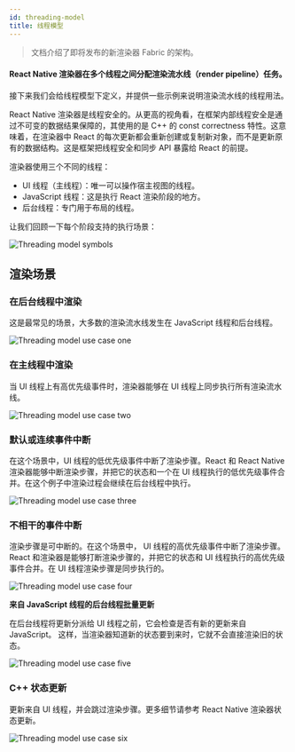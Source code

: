 ```yaml
---
id: threading-model
title: 线程模型
---
```


> 文档介绍了即将发布的新渲染器 Fabric 的架构。

#### React Native 渲染器在多个线程之间分配渲染流水线（render pipeline）任务。

接下来我们会给线程模型下定义，并提供一些示例来说明渲染流水线的线程用法。

React Native 渲染器是线程安全的。从更高的视角看，在框架内部线程安全是通过不可变的数据结果保障的，其使用的是 C++ 的 const correctness 特性。这意味着，在渲染器中 React 的每次更新都会重新创建或复制新对象，而不是更新原有的数据结构。这是框架把线程安全和同步 API 暴露给 React 的前提。

渲染器使用三个不同的线程：

- UI 线程（主线程）：唯一可以操作宿主视图的线程。
- JavaScript 线程：这是执行 React 渲染阶段的地方。
- 后台线程：专门用于布局的线程。

让我们回顾一下每个阶段支持的执行场景：

![Threading model symbols](https://reactnative.dev/docs/assets/Architecture/threading-model/symbols.png)

## 渲染场景

### 在后台线程中渲染

这是最常见的场景，大多数的渲染流水线发生在 JavaScript 线程和后台线程。

![Threading model use case one](https://reactnative.dev/docs/assets/Architecture/threading-model/case-1.jpg)

### 在主线程中渲染

当 UI 线程上有高优先级事件时，渲染器能够在 UI 线程上同步执行所有渲染流水线。

![Threading model use case two](https://reactnative.dev/docs/assets/Architecture/threading-model/case-2.jpg)

### 默认或连续事件中断

在这个场景中，UI 线程的低优先级事件中断了渲染步骤。React 和 React Native 渲染器能够中断渲染步骤，并把它的状态和一个在 UI 线程执行的低优先级事件合并。在这个例子中渲染过程会继续在后台线程中执行。

![Threading model use case three](https://reactnative.dev/docs/assets/Architecture/threading-model/case-3.jpg)

### 不相干的事件中断

渲染步骤是可中断的。在这个场景中， UI 线程的高优先级事件中断了渲染步骤。React 和渲染器是能够打断渲染步骤的，并把它的状态和 UI 线程执行的高优先级事件合并。在 UI 线程渲染步骤是同步执行的。

![Threading model use case four](https://reactnative.dev/docs/assets/Architecture/threading-model/case-4.jpg)

**来自 JavaScript 线程的后台线程批量更新**

在后台线程将更新分派给 UI 线程之前，它会检查是否有新的更新来自 JavaScript。 这样，当渲染器知道新的状态要到来时，它就不会直接渲染旧的状态。

![Threading model use case five](https://reactnative.dev/docs/assets/Architecture/threading-model/case-5.jpg)

### C++ 状态更新

更新来自 UI 线程，并会跳过渲染步骤。更多细节请参考 React Native 渲染器状态更新。

![Threading model use case six](https://reactnative.dev/docs/assets/Architecture/threading-model/case-6.jpg)

